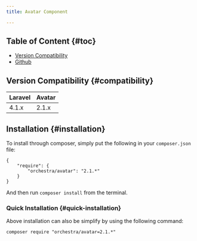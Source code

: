 ```yaml
---
title: Avatar Component

---
```


## Table of Content {#toc}

* [Version Compatibility](#compatibility)
* [Github](https://github.com/orchestral/avatar)

## Version Compatibility {#compatibility}

Laravel    | Avatar
:----------|:----------
 4.1.x     | 2.1.x

## Installation {#installation}

To install through composer, simply put the following in your `composer.json` file:

	{
		"require": {
			"orchestra/avatar": "2.1.*"
		}
	}
	
And then run `composer install` from the terminal.

### Quick Installation {#quick-installation}

Above installation can also be simplify by using the following command:

	composer require "orchestra/avatar=2.1.*"
